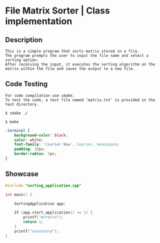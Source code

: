 # File Matrix Sorter | Class implementation

## Description
    This is a simple program that sorts matrix stored in a file.
    The program prompts the user to input the file name and select a sorting option. 
    After receiving the input, it executes the sorting algorithm on the matrix within the file and saves the output to a new file.

## Code Testing
    For code compilation use cmake. 
    To test the code, a test file named 'matrix.txt' is provided in the test directory.

```terminal
$ cmake ./ 

$ make 
```
```css
.terminal {
    background-color: black;
    color: white;
    font-family: 'Courier New', Courier, monospace;
    padding: 10px;
    border-radius: 5px;
}
```

## Showcase

```C++
#include "sorting_application.cpp" 

int main() {

	SortingApplication app;

	if (app.start_application() == 1) {
		printf("error\n");
		return 1;
	}
	printf("success\n");
}
```
